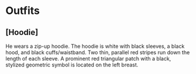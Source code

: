 # Outfits

## [Hoodie]

He wears a zip-up hoodie. The hoodie is white with black sleeves, a black hood, and black cuffs/waistband. Two thin, parallel red stripes run down the length of each sleeve. A prominent red triangular patch with a black, stylized geometric symbol is located on the left breast.